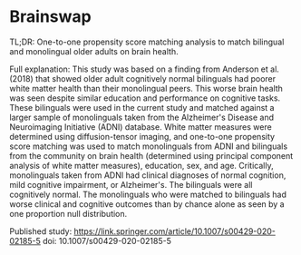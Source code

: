 # Brainswap
TL;DR: One-to-one propensity score matching analysis to match bilingual and monolingual older adults on brain health.

Full explanation:
This study was based on a finding from Anderson et al. (2018) that showed older adult cognitively normal bilinguals had poorer white matter health than their monolingual peers.
This worse brain health was seen despite similar education and performance on cognitive tasks.
These bilinguals were used in the current study and matched against a larger sample of monolinguals taken from the Alzheimer's Disease and Neuroimaging Initiative (ADNI) database.
White matter measures were determined using diffusion-tensor imaging, and one-to-one propensity score matching was used to match monolinguals from ADNI and bilinguals from the community on brain health (determined using principal component analysis of white matter measures), education, sex, and age.
Critically, monolinguals taken from ADNI had clinical diagnoses of normal cognition, mild cognitive impairment, or Alzheimer's. The bilinguals were all cognitively normal.
The monolinguals who were matched to bilinguals had worse clinical and cognitive outcomes than by chance alone as seen by a one proportion null distribution.

Published study: https://link.springer.com/article/10.1007/s00429-020-02185-5
doi: 10.1007/s00429-020-02185-5
